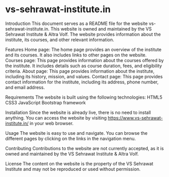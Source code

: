 # vs-sehrawat-institute.in

Introduction
This document serves as a README file for the website vs-sehrawat-institute.in. This website is owned and maintained by the VS Sehrawat Institute & Altra Volf. The website provides information about the institute, its courses, and other relevant information.

Features
Home page: The home page provides an overview of the institute and its courses. It also includes links to other pages on the website.
Courses page: This page provides information about the courses offered by the institute. It includes details such as course duration, fees, and eligibility criteria.
About page: This page provides information about the institute, including its history, mission, and values.
Contact page: This page provides contact information for the institute, including its address, phone number, and email address.

Requirements
The website is built using the following technologies:
HTML5
CSS3
JavaScript
Bootstrap framework

Installation
Since the website is already live, there is no need to install anything. You can access the website by visiting https://www.vs-sehrawat-institute.in/ in your web browser.

Usage
The website is easy to use and navigate. You can browse the different pages by clicking on the links in the navigation menu.

Contributing
Contributions to the website are not currently accepted, as it is owned and maintained by the VS Sehrawat Institute & Altra Volf.

License
The content on the website is the property of the VS Sehrawat Institute and may not be reproduced or used without permission.
